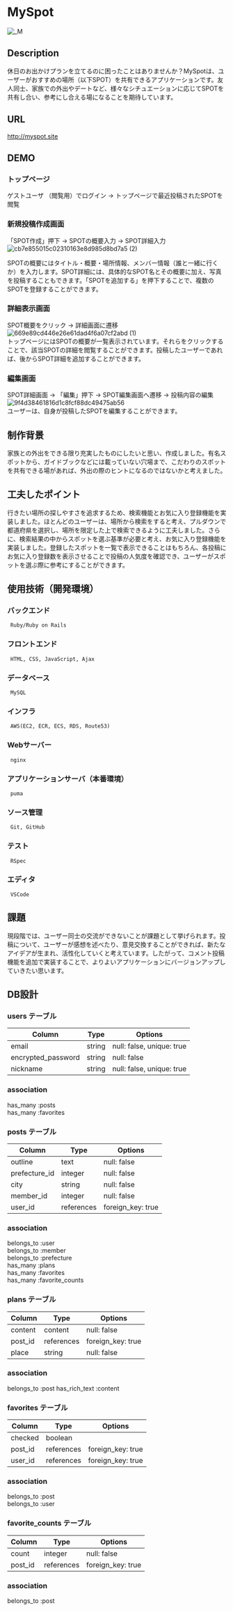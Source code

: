 # MySpot
![_M](https://user-images.githubusercontent.com/73152774/102006195-8f961880-3d62-11eb-8029-abc78a28167e.png)


## Description
  休日のお出かけプランを立てるのに困ったことはありませんか？MySpotは、ユーザーがおすすめの場所（以下SPOT）を共有できるアプリケーションです。友人同士、家族での外出やデートなど、様々なシチュエーションに応じてSPOTを共有し合い、参考にし合える場になることを期待しています。

## URL
 http://myspot.site


## DEMO
### トップページ
ゲストユーザ （閲覧用）でログイン → トップページで最近投稿されたSPOTを閲覧

### 新規投稿作成画面
「SPOT作成」押下 → SPOTの概要入力 → SPOT詳細入力
![cb7e855015c02310163e8d985d8bd7a5 (2)](https://user-images.githubusercontent.com/73152774/109608293-fdd1c680-7b6c-11eb-81c2-6d6e0d8589e8.gif)

SPOTの概要にはタイトル・概要・場所情報、メンバー情報（誰と一緒に行くか）を入力します。SPOT詳細には、具体的なSPOT名とその概要に加え、写真を投稿することもできます。「SPOTを追加する」を押下することで、複数のSPOTを登録することができます。

### 詳細表示画面
SPOT概要をクリック → 詳細画面に遷移
![669e89cd446e26e61dad4f6a07cf2abd (1)](https://user-images.githubusercontent.com/73152774/102006562-6d51ca00-3d65-11eb-8351-3789863021c0.gif)  
トップページにはSPOTの概要が一覧表示されています。それらをクリックすることで、該当SPOTの詳細を閲覧することができます。投稿したユーザーであれば、後からSPOT詳細を追加することができます。

### 編集画面
SPOT詳細画面 → 「編集」押下 → SPOT編集画面へ遷移 → 投稿内容の編集
![9f4d38461816d1c8fcf88dc49475ab56](https://user-images.githubusercontent.com/73152774/102011167-f2e57200-3d85-11eb-85f5-98de52c2c4cb.gif)  
ユーザーは、自身が投稿したSPOTを編集することができます。

## 制作背景
家族との外出をできる限り充実したものにしたいと思い、作成しました。有名スポットから、ガイドブックなどには載っていない穴場まで、こだわりのスポットを共有できる場があれば、外出の際のヒントになるのではないかと考えました。


## 工夫したポイント
行きたい場所の探しやすさを追求するため、検索機能とお気に入り登録機能を実装しました。ほとんどのユーザーは、場所から検索をすると考え、プルダウンで都道府県を選択し、場所を限定した上で検索できるように工夫しました。さらに、検索結果の中からスポットを選ぶ基準が必要と考え、お気に入り登録機能を実装しました。登録したスポットを一覧で表示できることはもちろん、各投稿にお気に入り登録数を表示させることで投稿の人気度を確認でき、ユーザーがスポットを選ぶ際に参考にすることができます。

## 使用技術（開発環境）
### バックエンド
     Ruby/Ruby on Rails
### フロントエンド
     HTML, CSS, JavaScript, Ajax
### データベース
     MySQL
### インフラ
     AWS(EC2, ECR, ECS, RDS, Route53)
### Webサーバー
     nginx
### アプリケーションサーバ（本番環境）
     puma
### ソース管理
     Git, GitHub
### テスト
     RSpec
### エディタ
     VSCode

## 課題
  現段階では、ユーザー同士の交流ができないことが課題として挙げられます。投稿について、ユーザーが感想を述べたり、意見交換することができれば、新たなアイデアが生まれ、活性化していくと考えています。したがって、コメント投稿機能を追加で実装することで、よりよいアプリケーションにバージョンアップしていきたい思います。



## DB設計

### users テーブル

| Column            | Type   |Options   |
| --------          | ------ |-----------  |
| email             | string | null: false, unique: true |
| encrypted_password| string | null: false               |
| nickname          | string | null: false, unique: true |


### association
has_many :posts  
has_many :favorites

### posts テーブル

| Column       | Type            | Options          |
| ---------    | ------          | -----------      |
| outline      | text            | null: false      |
| prefecture_id| integer         | null: false      |
| city         | string          | null: false      |
| member_id    | integer         | null: false      |
| user_id      | references      | foreign_key: true|

### association
  belongs_to :user  
  belongs_to :member  
  belongs_to :prefecture  
  has_many :plans  
  has_many :favorites  
  has_many :favorite_counts  


### plans テーブル

| Column     | Type          | Options           |
| ---------  | ------        | -----------       |
| content    | content       | null: false       |
| post_id    | references    | foreign_key: true |
| place      | string        | null: false       |

### association
  belongs_to :post
  has_rich_text :content


  ### favorites テーブル

| Column        | Type      | Options           |
| ---------     | ------    | -----------       |
| checked       | boolean   |                   |
| post_id       | references| foreign_key: true |
| user_id       | references| foreign_key: true |


### association
  belongs_to :post  
  belongs_to :user


### favorite_counts テーブル

| Column        | Type      | Options           |
| ---------     | ------    | -----------       |
| count         | integer   | null: false       |
| post_id       | references| foreign_key: true |


### association
  belongs_to :post
  
